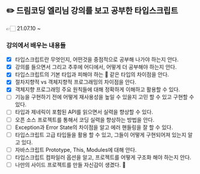 ## ✏️ 드림코딩 엘리님 강의를 보고 공부한 타입스크립트

👉🏻 21.07.10 ~

### 강의에서 배우는 내용들

- [x] 타입스크립트란 무엇인지, 어떤것을 중점적으로 공부해 나가야 하는지 안다.
- [x] 강의를 들으면서 그리고 추후에 어디에서, 어떻게 더 공부해야 하는지 안다.
- [x] 타입스크립트의 기본 타입과 피해야 하는 💩 같은 타입의 차이점을 안다.
- [x] 절차지향적 vs 객체지향적 프로그래밍의 차이점을 안다.
- [x] 객체지향 프로그래밍 주요 원칙들에 대해 정확하게 이해하고 활용할 수 있다.
- [ ] 기능을 구현하기 전에 어떻게 재사용성을 높일 수 있을지 고민 할 수 있고 구현할 수 있다.
- [ ] 타입과 제네릭이 포함된 API를 읽으면서 실력을 향상할 수 있다.
- [ ] 오픈 소스 프로젝트를 통해서 코딩 실력을 향상하는 방법을 안다.
- [ ] Exception과 Error State의 차이점을 알고 에러 핸들링을 잘 할 수 있다.
- [ ] 타입스크립트 고급 타입들을 활용 할 수 있고, 그들이 어떻게 구현되어져 있는지 알고 있다.
- [ ] 자바스크립트 Prototype, This, Modules에 대해 안다.
- [ ] 타입스크립트 컴파일러 옵션을 알고, 프로젝트를 어떻게 구조화 해야 하는지 안다.
- [ ] 나만의 사이드 프로젝트를 만들 자신감이 생겼다. 🚀
